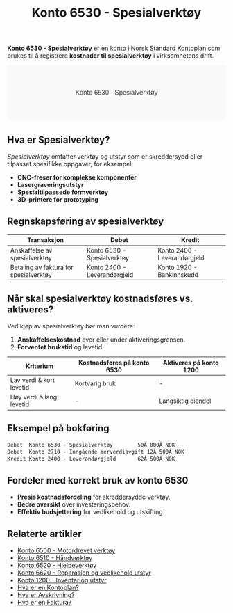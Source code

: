 ﻿---
title: "Konto 6530 - Spesialverktøy"
seoTitle: "6530-spesialverktoy"
description: '**Konto 6530 - Spesialverktøy** er en konto i Norsk Standard Kontoplan som brukes til å registrere **kostnader til spesialverktøy** i virksomhetens drift.'
---

**Konto 6530 - Spesialverktøy** er en konto i Norsk Standard Kontoplan som brukes til å registrere **kostnader til spesialverktøy** i virksomhetens drift.

![Illustrasjon av konto 6530 Spesialverktøy](6530-spesialverktoy-image.svg)

## Hva er Spesialverktøy?

*Spesialverktøy* omfatter verktøy og utstyr som er skreddersydd eller tilpasset spesifikke oppgaver, for eksempel:

* **CNC-freser for komplekse komponenter**
* **Lasergraveringsutstyr**
* **Spesialtilpassede formverktøy**
* **3D-printere for prototyping**

## Regnskapsføring av spesialverktøy

| Transaksjon                            | Debet                      | Kredit                       |
|----------------------------------------|----------------------------|------------------------------|
| Anskaffelse av spesialverktøy          | Konto 6530 - Spesialverktøy| Konto 2400 - Leverandørgjeld |
| Betaling av faktura for spesialverktøy | Konto 2400 - Leverandørgjeld| Konto 1920 - Bankinnskudd    |

## Når skal spesialverktøy kostnadsføres vs. aktiveres?

Ved kjøp av spesialverktøy bør man vurdere:

1. **Anskaffelseskostnad** over eller under aktiveringsgrensen.
2. **Forventet brukstid** og levetid.

| Kriterium                 | Kostnadsføres på konto 6530    | Aktiveres på konto 1200            |
|---------------------------|--------------------------------|------------------------------------|
| Lav verdi & kort levetid  | Kortvarig bruk                  | -                                  |
| Høy verdi & lang levetid  | -                               | Langsiktig eiendel                 |

## Eksempel på bokføring

```text
Debet  Konto 6530 - Spesialverktøy        50Â 000Â NOK
Debet  Konto 2710 - Inngående merverdiavgift 12Â 500Â NOK
Kredit Konto 2400 - Leverandørgjeld       62Â 500Â NOK
```

## Fordeler med korrekt bruk av konto 6530

* **Presis kostnadsfordeling** for skreddersydde verktøy.
* **Bedre oversikt** over investeringsbehov.
* **Effektiv budsjettering** for vedlikehold og utskifting.

## Relaterte artikler

* [Konto 6500 - Motordrevet verktøy](/blogs/kontoplan/6500-motordrevet-verktoy "Konto 6500 - Motordrevet verktøy")
* [Konto 6510 - Håndverktøy](/blogs/kontoplan/6510-handverktoy "Konto 6510 - Håndverktøy")
* [Konto 6520 - Hjelpeverktøy](/blogs/kontoplan/6520-hjelpeverktoy "Konto 6520 - Hjelpeverktøy")
* [Konto 6620 - Reparasjon og vedlikehold utstyr](/blogs/kontoplan/6620-reparasjon-og-vedlikehold-utstyr "Konto 6620 - Reparasjon og vedlikehold utstyr")
* [Konto 1200 - Inventar og utstyr](/blogs/kontoplan/1200-inventar-og-utstyr "Konto 1200 - Inventar og utstyr")
* [Hva er en Kontoplan?](/blogs/regnskap/hva-er-kontoplan "Hva er en Kontoplan? Komplett Guide til Kontoplaner i Norsk Regnskap")
* [Hva er Avskrivning?](/blogs/regnskap/hva-er-avskrivning "Hva er Avskrivning i Regnskap? Metoder, Beregning og Praktiske Eksempler")
* [Hva er en Faktura?](/blogs/regnskap/hva-er-en-faktura "Hva er en Faktura? En Guide til Norske Fakturakrav")






